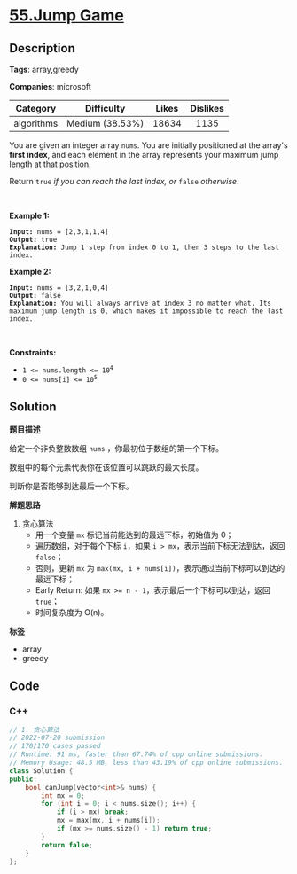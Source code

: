 # [55.Jump Game](https://leetcode.com/problems/jump-game/description/)

## Description

**Tags**: array,greedy

**Companies**: microsoft

|  Category  |   Difficulty    | Likes | Dislikes |
| :--------: | :-------------: | :---: | :------: |
| algorithms | Medium (38.53%) | 18634 |   1135   |

<p>You are given an integer array <code>nums</code>. You are initially positioned at the array&#39;s <strong>first index</strong>, and each element in the array represents your maximum jump length at that position.</p>
<p>Return <code>true</code><em> if you can reach the last index, or </em><code>false</code><em> otherwise</em>.</p>
<p>&nbsp;</p>
<p><strong class="example">Example 1:</strong></p>
<pre><code><strong>Input:</strong> nums = [2,3,1,1,4]
<strong>Output:</strong> true
<strong>Explanation:</strong> Jump 1 step from index 0 to 1, then 3 steps to the last index.</code></pre>
<p><strong class="example">Example 2:</strong></p>
<pre><code><strong>Input:</strong> nums = [3,2,1,0,4]
<strong>Output:</strong> false
<strong>Explanation:</strong> You will always arrive at index 3 no matter what. Its maximum jump length is 0, which makes it impossible to reach the last index.</code></pre>
<p>&nbsp;</p>
<p><strong>Constraints:</strong></p>
<ul>
  <li><code>1 &lt;= nums.length &lt;= 10<sup>4</sup></code></li>
  <li><code>0 &lt;= nums[i] &lt;= 10<sup>5</sup></code></li>
</ul>

## Solution

**题目描述**

给定一个非负整数数组 `nums` ，你最初位于数组的第一个下标。

数组中的每个元素代表你在该位置可以跳跃的最大长度。

判断你是否能够到达最后一个下标。

**解题思路**

1. 贪心算法
   - 用一个变量 `mx` 标记当前能达到的最远下标，初始值为 0；
   - 遍历数组，对于每个下标 `i`，如果 `i > mx`，表示当前下标无法到达，返回 `false`；
   - 否则，更新 `mx` 为 `max(mx, i + nums[i])`，表示通过当前下标可以到达的最远下标；
   - Early Return: 如果 `mx >= n - 1`，表示最后一个下标可以到达，返回 `true`；
   - 时间复杂度为 O(n)。

**标签**

- array
- greedy

<!-- code start -->
## Code

### C++

```cpp
// 1. 贪心算法
// 2022-07-20 submission
// 170/170 cases passed
// Runtime: 91 ms, faster than 67.74% of cpp online submissions.
// Memory Usage: 48.5 MB, less than 43.19% of cpp online submissions.
class Solution {
public:
    bool canJump(vector<int>& nums) {
        int mx = 0;
        for (int i = 0; i < nums.size(); i++) {
            if (i > mx) break;
            mx = max(mx, i + nums[i]);
            if (mx >= nums.size() - 1) return true;
        }
        return false;
    }
};
```

<!-- code end -->

